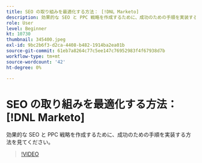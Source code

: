 ```yaml
---
title: SEO の取り組みを最適化する方法： [!DNL Marketo]
description: 効果的な SEO と PPC 戦略を作成するために、成功のための手順を実装する方法を見てください。
role: User
level: Beginner
kt: 10730
thumbnail: 345400.jpeg
exl-id: 9bc2b6f3-d2ca-4408-b482-1914ba2ea01b
source-git-commit: 61eb7a8264c77c5ee147c76952983f4f67938d7b
workflow-type: tm+mt
source-wordcount: '42'
ht-degree: 0%

---
```


# SEO の取り組みを最適化する方法： [!DNL Marketo]

効果的な SEO と PPC 戦略を作成するために、成功のための手順を実装する方法を見てください。

>[!VIDEO](https://video.tv.adobe.com/v/345400/?quality=12&learn=on)
